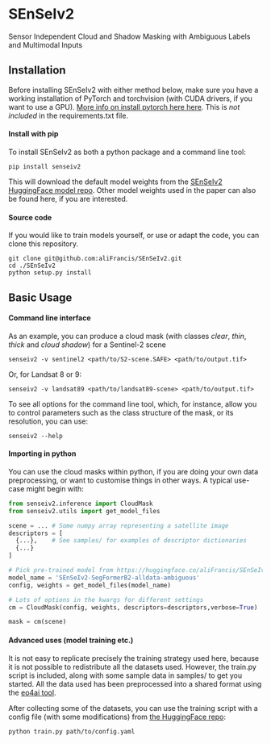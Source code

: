# SEnSeIv2
Sensor Independent Cloud and Shadow Masking with Ambiguous Labels and Multimodal Inputs


## Installation

Before installing SEnSeIv2 with either method below, make sure you have a working installation of PyTorch and torchvision (with CUDA drivers, if you want to use a GPU). [More info on install pytorch here here](https://pytorch.org/get-started/locally/). This is _not included_ in the requirements.txt file. 

#### Install with pip


To install SEnSeIv2 as both a python package and a command line tool:

```
pip install senseiv2
```

This will download the default model weights from the [SEnSeIv2 HuggingFace model repo](https://huggingface.co/aliFrancis/SEnSeIv2). Other model weights used in the paper can also be found here, if you are interested.

#### Source code

If you would like to train models yourself, or use or adapt the code, you can clone this repository.

```
git clone git@github.com:aliFrancis/SEnSeIv2.git
cd ./SEnSeIv2
python setup.py install
```

## Basic Usage

#### Command line interface

As an example, you can produce a cloud mask (with classes _clear_, _thin_, _thick_ and _cloud shadow_) for a Sentinel-2 scene

```
senseiv2 -v sentinel2 <path/to/S2-scene.SAFE> <path/to/output.tif>
```
Or, for Landsat 8 or 9:
```
senseiv2 -v landsat89 <path/to/landsat89-scene> <path/to/output.tif>
```

To see all options for the command line tool, which, for instance, allow you to control parameters such as the class structure of the mask, or its resolution, you can use:

```
senseiv2 --help
```

#### Importing in python

You can use the cloud masks within python, if you are doing your own data preprocessing, or want to customise things in other ways. A typical use-case might begin with:

```python
from senseiv2.inference import CloudMask
from senseiv2.utils import get_model_files

scene = ... # Some numpy array representing a satellite image
descriptors = [
  {...},    # See samples/ for examples of descriptor dictionaries
  {...}
]

# Pick pre-trained model from https://huggingface.co/aliFrancis/SEnSeIv2
model_name = 'SEnSeIv2-SegFormerB2-alldata-ambiguous'
config, weights = get_model_files(model_name)

# Lots of options in the kwargs for different settings
cm = CloudMask(config, weights, descriptors=descriptors,verbose=True)

mask = cm(scene)
```

#### Advanced uses (model training etc.)

It is not easy to replicate precisely the training strategy used here, because it is not possible to redistribute all the datasets used. However, the train.py script is included, along with some sample data in samples/ to get you started. All the data used has been preprocessed into a shared format using the [eo4ai tool](https://github.com/ESA-PhiLab/eo4ai).

After collecting some of the datasets, you can use the training script with a config file (with some modifications) from [the HuggingFace repo](https://huggingface.co/aliFrancis/SEnSeIv2):

```
python train.py path/to/config.yaml
```
